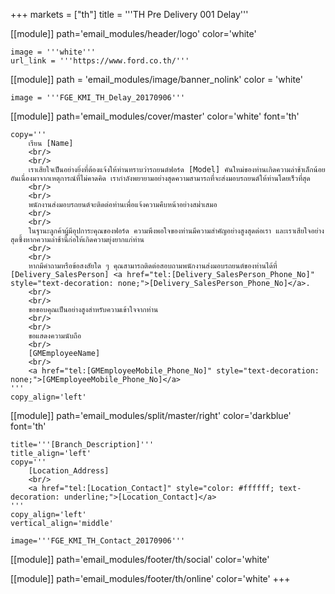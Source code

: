 +++
markets = ["th"]
title = '''TH Pre Delivery 001 Delay'''

[[module]]
path='email_modules/header/logo'
color='white'

	image = '''white'''
	url_link = '''https://www.ford.co.th/'''

[[module]]
path = 'email_modules/image/banner_nolink'
color = 'white'

	image = '''FGE_KMI_TH_Delay_20170906'''

[[module]]
path='email_modules/cover/master'
color='white'
font='th'

	copy='''
		เรียน [Name]
		<br/>
		<br/>
		เราเสียใจเป็นอย่างยิ่งที่ต้องแจ้งให้ท่านทราบว่ารถยนต์ฟอร์ด [Model] คันใหม่ของท่านเกิดความล่าช้าเล็กน้อยอันเนื่องมาจากเหตุการณ์ที่ไม่คาดคิด เรากำลังพยายามอย่างสุดความสามารถที่จะส่งมอบรถยนต์ให้ท่านโดยเร็วที่สุด
		<br/>
		<br/>
		พนักงานส่งมอบรถยนต์จะติดต่อท่านเพื่อแจ้งความคืบหน้าอย่างสม่ำเสมอ
		<br/>
		<br/>
		ในฐานะลูกค้าผู้มีอุปการะคุณของฟอร์ด ความพึงพอใจของท่านมีความสำคัญอย่างสูงสุดต่อเรา และเราเสียใจอย่างสุดซึ้งหากความล่าช้านี้ก่อให้เกิดความยุ่งยากแก่ท่าน 
		<br/>
		<br/>
		หากมีคำถามหรือข้อสงสัยใด ๆ คุณสามารถติดต่อสอบถามพนักงานส่งมอบรถยนต์ของท่านได้ที่ [Delivery_SalesPerson] <a href="tel:[Delivery_SalesPerson_Phone_No]" style="text-decoration: none;">[Delivery_SalesPerson_Phone_No]</a>.
		<br/>
		<br/>
		ขอขอบคุณเป็นอย่างสูงสำหรับความเข้าใจจากท่าน
		<br/>
		<br/>
		ขอแสดงความนับถือ
		<br/>
		[GMEmployeeName]
		<br/>
		<a href="tel:[GMEmployeeMobile_Phone_No]" style="text-decoration: none;">[GMEmployeeMobile_Phone_No]</a>
	'''
	copy_align='left'

[[module]]
path='email_modules/split/master/right'
color='darkblue'
font='th'

	title='''[Branch_Description]'''
	title_align='left'
	copy='''
		[Location_Address]
		<br/>
		<a href="tel:[Location_Contact]" style="color: #ffffff; text-decoration: underline;">[Location_Contact]</a>
	'''
	copy_align='left'
	vertical_align='middle'

	image='''FGE_KMI_TH_Contact_20170906'''

[[module]]
path='email_modules/footer/th/social'
color='white'

[[module]]
path='email_modules/footer/th/online'
color='white'
+++